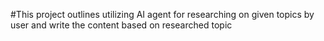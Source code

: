 #This project outlines utilizing AI agent for researching on given topics by user and write the content based on researched topic